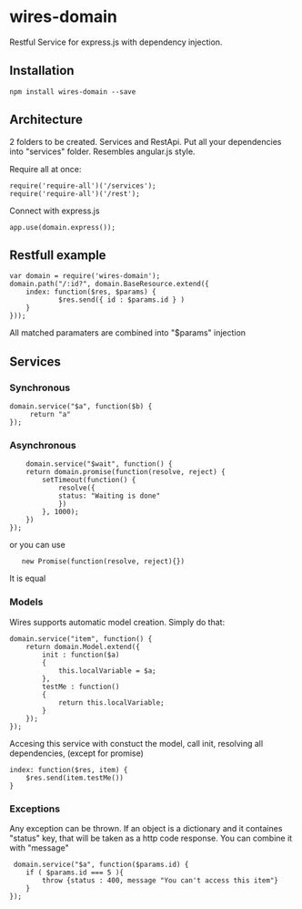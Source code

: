 wires-domain
============

Restful Service for express.js with dependency injection.

## Installation

	npm install wires-domain --save


## Architecture

2 folders to be created. Services and RestApi. Put all your dependencies into "services" folder.
Resembles angular.js style.

Require all at once:

	require('require-all')('/services');
	require('require-all')('/rest');

Connect with express.js

	app.use(domain.express());


## Restfull example

	var domain = require('wires-domain');
	domain.path("/:id?", domain.BaseResource.extend({
		index: function($res, $params) {
				$res.send({ id : $params.id } )
		}
	}));

All matched paramaters are combined into "$params" injection

## Services

### Synchronous

	domain.service("$a", function($b) {
	     return "a"
	});

### Asynchronous
        domain.service("$wait", function() {
		return domain.promise(function(resolve, reject) {
			setTimeout(function() {
				resolve({
				status: "Waiting is done"
				})
			}, 1000);
		})
	});

or you can use 

       new Promise(function(resolve, reject){})
       
It is equal


### Models

Wires supports automatic model creation.
Simply do that:

    domain.service("item", function() {
		return domain.Model.extend({
		    init : function($a)
		    {
		    	this.localVariable = $a;
		    },
		    testMe : function()
		    {
		    	return this.localVariable;
		    }
		});
	});

Accesing this service with constuct the model, call init, resolving all dependencies, (except for promise)

	index: function($res, item) {
		$res.send(item.testMe())
	}

### Exceptions

Any exception can be thrown. If an object is a dictionary and it containes "status" key, that will be taken as a http code response. You can combine it with "message"

     domain.service("$a", function($params.id) {
		if ( $params.id === 5 ){
			throw {status : 400, message "You can't access this item"}
		}
	});


